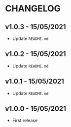 # CHANGELOG

## v1.0.3 - 15/05/2021

- Update `README.md`

## v1.0.2 - 15/05/2021

- Update `README.md`

## v1.0.1 - 15/05/2021

- Update `README.md`

## v1.0.0 - 15/05/2021

- First release
